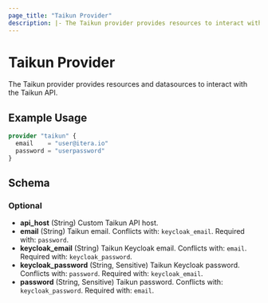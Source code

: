 ```yaml
---
page_title: "Taikun Provider"
description: |- The Taikun provider provides resources to interact with the Taikun API.
---
```


# Taikun Provider

The Taikun provider provides resources and datasources to interact with the Taikun API.

## Example Usage

```terraform
provider "taikun" {
  email    = "user@itera.io"
  password = "userpassword"
}
```

<!-- schema generated by tfplugindocs -->
## Schema

### Optional

- **api_host** (String) Custom Taikun API host.
- **email** (String) Taikun email. Conflicts with: `keycloak_email`. Required with: `password`.
- **keycloak_email** (String) Taikun Keycloak email. Conflicts with: `email`. Required with: `keycloak_password`.
- **keycloak_password** (String, Sensitive) Taikun Keycloak password. Conflicts with: `password`. Required with: `keycloak_email`.
- **password** (String, Sensitive) Taikun password. Conflicts with: `keycloak_password`. Required with: `email`.
